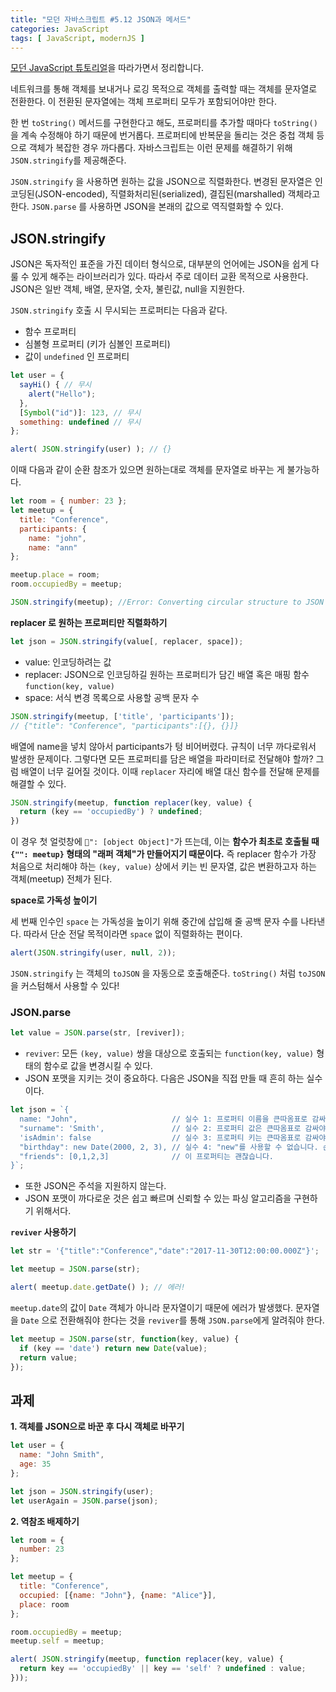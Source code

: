 ```yaml
---
title: "모던 자바스크립트 #5.12 JSON과 메서드"
categories: JavaScript
tags: [ JavaScript, modernJS ]
---
```


[모던 JavaScript 튜토리얼](https://ko.javascript.info/)을 따라가면서 정리합니다.

네트워크를 통해 객체를 보내거나 로깅 목적으로 객체를 출력할 때는 객체를 문자열로 전환한다. 이 전환된 문자열에는 객체 프로퍼티 모두가 포함되어야만 한다. 

한 번 `toString()` 메서드를 구현한다고 해도, 프로퍼티를 추가할 때마다 `toString()` 을 계속 수정해야 하기 때문에 번거롭다. 프로퍼티에 반복문을 돌리는 것은 중첩 객체 등으로 객체가 복잡한 경우 까다롭다. 자바스크립트는 이런 문제를 해결하기 위해 `JSON.stringify`를 제공해준다.

`JSON.stringify` 을 사용하면 원하는 값을 JSON으로 직렬화한다. 변경된 문자열은 인코딩된(JSON-encoded), 직렬화처리된(serialized), 결집된(marshalled) 객체라고 한다. `JSON.parse` 를 사용하면 JSON을 본래의 값으로 역직렬화할 수 있다. 

## JSON.stringify

JSON은 독자적인 표준을 가진 데이터 형식으로, 대부분의 언어에는 JSON을 쉽게 다룰 수 있게 해주는 라이브러리가 있다. 따라서 주로 데이터 교환 목적으로 사용한다. JSON은 일반 객체, 배열, 문자열, 숫자, 불린값, null을 지원한다.

`JSON.stringify` 호출 시 무시되는 프로퍼티는 다음과 같다.

- 함수 프로퍼티
- 심볼형 프로퍼티 (키가 심볼인 프로퍼티)
- 값이 `undefined` 인 프로퍼티

```js
let user = {
  sayHi() { // 무시
    alert("Hello");
  },
  [Symbol("id")]: 123, // 무시
  something: undefined // 무시
};

alert( JSON.stringify(user) ); // {}
```

이때 다음과 같이 순환 참조가 있으면 원하는대로 객체를 문자열로 바꾸는 게 불가능하다.

```js
let room = { number: 23 };
let meetup = { 
  title: "Conference", 
  participants: {
    name: "john",
    name: "ann"
};

meetup.place = room;
room.occupiedBy = meetup;

JSON.stringify(meetup); //Error: Converting circular structure to JSON
```

**replacer 로 원하는 프로퍼티만 직렬화하기**

```js
let json = JSON.stringify(value[, replacer, space]);
```

- value: 인코딩하려는 값
- replacer: JSON으로 인코딩하길 원하는 프로퍼티가 담긴 배열 혹은 매핑 함수 `function(key, value)`
- space: 서식 변경 목록으로 사용할 공백 문자 수

```js
JSON.stringify(meetup, ['title', 'participants']);
// {"title": "Conference", "participants":[{}, {}]}
```

배열에 name을 넣치 않아서 participants가 텅 비어버렸다. 규칙이 너무 까다로워서 발생한 문제이다. 그렇다면 모든 프로퍼티를 담은 배열을 파라미터로 전달해야 할까? 그럼 배열이 너무 길어질 것이다. 이때 `replacer` 자리에 배열 대신 함수를 전달해 문제를 해결할 수 있다. 

```js
JSON.stringify(meetup, function replacer(key, value) {
  return (key == 'occupiedBy') ? undefined;
}) 
```

이 경우 첫 얼럿창에 `": [object Object]"`가 뜨는데, 이는 **함수가 최초로 호출될 때 `{"": meetup}` 형태의 "래퍼 객체"가 만들어지기 때문이다.** 즉 replacer 함수가 가장 처음으로 처리해야 하는 `(key, value)` 상에서 키는 빈 문자열, 값은 변환하고자 하는 객체(meetup) 전체가 된다.

**space로 가독성 높이기**

세 번째 인수인 `space` 는 가독성을 높이기 위해 중간에 삽입해 줄 공백 문자 수를 나타낸다. 따라서 단순 전달 목적이라면 `space` 없이 직렬화하는 편이다. 

```js
alert(JSON.stringify(user, null, 2));
```

`JSON.stringify` 는 객체의 `toJSON` 을 자동으로 호출해준다. `toString()` 처럼 `toJSON`을 커스텀해서 사용할 수 있다!

### JSON.parse

```js
let value = JSON.parse(str, [reviver]);
```

- `reviver`: 모든 `(key, value)` 쌍을 대상으로 호출되는 `function(key, value)` 형태의 함수로 값을 변경시킬 수 있다.
- JSON 포맷을 지키는 것이 중요하다. 다음은 JSON을 직접 만들 때 흔히 하는 실수이다. 

```js
let json = `{
  name: "John",                     // 실수 1: 프로퍼티 이름을 큰따옴표로 감싸지 않았습니다.
  "surname": 'Smith',               // 실수 2: 프로퍼티 값은 큰따옴표로 감싸야 하는데, 작은따옴표로 감쌌습니다.
  'isAdmin': false                  // 실수 3: 프로퍼티 키는 큰따옴표로 감싸야 하는데, 작은따옴표로 감쌌습니다.
  "birthday": new Date(2000, 2, 3), // 실수 4: "new"를 사용할 수 없습니다. 순수한 값(bare value)만 사용할 수 있습니다.
  "friends": [0,1,2,3]              // 이 프로퍼티는 괜찮습니다.
}`;
```

- 또한 JSON은 주석을 지원하지 않는다. 
- JSON 포맷이 까다로운 것은 쉽고 빠르며 신뢰할 수 있는 파싱 알고리즘을 구현하기 위해서다.

**`reviver` 사용하기**

```js
let str = '{"title":"Conference","date":"2017-11-30T12:00:00.000Z"}';

let meetup = JSON.parse(str);

alert( meetup.date.getDate() ); // 에러! 
```

`meetup.date`의 값이 `Date` 객체가 아니라 문자열이기 때문에 에러가 발생했다. 문자열을 `Date` 으로 전환해줘야 한다는 것을 `reviver`를 통해  `JSON.parse`에게 알려줘야 한다.

```js
let meetup = JSON.parse(str, function(key, value) {
  if (key == 'date') return new Date(value);
  return value;
});
```

## 과제

**1. 객체를 JSON으로 바꾼 후 다시 객체로 바꾸기**

```js
let user = {
  name: "John Smith",
  age: 35
};

let json = JSON.stringify(user);
let userAgain = JSON.parse(json);
```

**2. 역참조 배제하기**

```js
let room = {
  number: 23
};

let meetup = {
  title: "Conference",
  occupied: [{name: "John"}, {name: "Alice"}],
  place: room
};

room.occupiedBy = meetup;
meetup.self = meetup;

alert( JSON.stringify(meetup, function replacer(key, value) {
  return key == 'occupiedBy' || key == 'self' ? undefined : value;
}));
```




